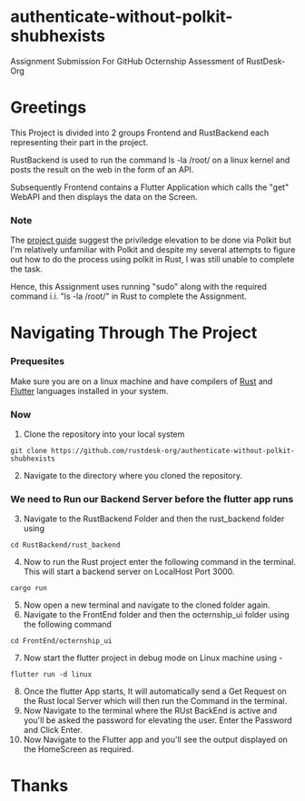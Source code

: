# authenticate-without-polkit-shubhexists
Assignment Submission For GitHub Octernship Assessment of RustDesk-Org

<h1> Greetings </h1> 

This Project is divided into 2 groups Frontend and RustBackend each representing their part in the project.

RustBackend is used to run the command ls -la /root/ on a linux kernel and posts the result on the web in the form of an API. 

Subsequently Frontend contains a Flutter Application which calls the "get" WebAPI and then displays the data on the Screen.

<h3> Note </h3>

The <a href="https://github.com/rustdesk-org/Octernships_Project">project guide</a> suggest the priviledge elevation to be done via Polkit
but I'm relatively unfamiliar with Polkit and despite my several attempts to figure out how to do the process using polkit in Rust,
I was still unable to complete the task. 

Hence, this Assignment uses running "sudo" along with the required command i.i. "ls -la /root/" in Rust to complete the Assignment.

<h1> Navigating Through The Project </h1>

<h3> Prequesites </h3>

Make sure you are on a linux machine and have compilers of <a href="https://www.redhat.com/sysadmin/install-rust-linux">Rust</a> and <a href= "https://docs.flutter.dev/get-started/install/linux">Flutter</a> languages installed in your system.
 
<h3> Now </h3>

1) Clone the repository into your local system 
```
git clone https://github.com/rustdesk-org/authenticate-without-polkit-shubhexists
```
2) Navigate to the directory where you cloned the repository.

<h3> We need to Run our Backend Server before the flutter app runs </h3>

3) Navigate to the RustBackend Folder and then the rust_backend folder using 
```
cd RustBackend/rust_backend
```

4) Now to run the Rust project enter the following command in the terminal. This will start a backend server on LocalHost Port 3000.
```
cargo run
```
5) Now open a new terminal and navigate to the cloned folder again.
6) Navigate to the FrontEnd folder and then the octernship_ui folder using the following command
```
cd FrontEnd/octernship_ui
```
7) Now start the flutter project in debug mode on Linux machine using - 
```
flutter run -d linux
```
8) Once the flutter App starts, It will automatically send a Get Request on the Rust local Server which will then run the Command in the terminal.
9) Now Navigate to the terminal where the RUst BackEnd is active and you'll be asked the password for elevating the user. Enter the Password and Click Enter.
10) Now Navigate to the Flutter app and you'll see the output displayed on the HomeScreen as required.

<h1> Thanks </h1>
